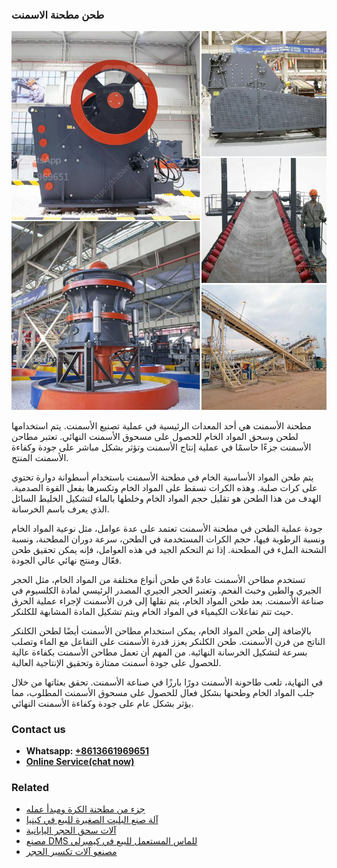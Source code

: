 <h3>طحن مطحنة الاسمنت</h3><img src='1701852466.jpg' alt=''><p>مطحنة الأسمنت هي أحد المعدات الرئيسية في عملية تصنيع الأسمنت. يتم استخدامها لطحن وسحق المواد الخام للحصول على مسحوق الأسمنت النهائي. تعتبر مطاحن الأسمنت جزءًا حاسمًا في عملية إنتاج الأسمنت وتؤثر بشكل مباشر على جودة وكفاءة الأسمنت المنتج.</p><p>يتم طحن المواد الأساسية الخام في مطحنة الأسمنت باستخدام أسطوانة دوارة تحتوي على كرات صلبة. وهذه الكرات تسقط على المواد الخام وتكسرها بفعل القوة الصدمية. الهدف من هذا الطحن هو تقليل حجم المواد الخام وخلطها بالماء لتشكيل الخليط السائل الذي يعرف باسم الخرسانة.</p><p>جودة عملية الطحن في مطحنة الأسمنت تعتمد على عدة عوامل، مثل نوعية المواد الخام ونسبة الرطوبة فيها، حجم الكرات المستخدمة في الطحن، سرعة دوران المطحنة، ونسبة الشحنة الملء في المطحنة. إذا تم التحكم الجيد في هذه العوامل، فإنه يمكن تحقيق طحن فعّال ومنتج نهائي عالي الجودة.</p><p>تستخدم مطاحن الأسمنت عادةً في طحن أنواع مختلفة من المواد الخام، مثل الحجر الجيري والطين وخبث الفحم. وتعتبر الحجر الجيري المصدر الرئيسي لمادة الكلسيوم في صناعة الأسمنت. بعد طحن المواد الخام، يتم نقلها إلى فرن الأسمنت لإجراء عملية الحرق حيث تتم تفاعلات الكيمياء في المواد الخام ويتم تشكيل المادة المشابهة للكلنكر.</p><p>بالإضافة إلى طحن المواد الخام، يمكن استخدام مطاحن الأسمنت أيضًا لطحن الكلنكر الناتج من فرن الأسمنت. طحن الكلنكر يعزز قدرة الأسمنت على التفاعل مع الماء وتصلب بسرعة لتشكيل الخرسانة النهائية. من المهم أن تعمل مطاحن الأسمنت بكفاءة عالية للحصول على جودة أسمنت ممتازة وتحقيق الإنتاجية العالية.</p><p>في النهاية، تلعب طاحونة الأسمنت دورًا بارزًا في صناعة الأسمنت. تحقق بعثاتها من خلال جلب المواد الخام وطحنها بشكل فعال للحصول على مسحوق الأسمنت المطلوب، مما يؤثر بشكل عام على جودة وكفاءة الأسمنت النهائي.</p><h3>Contact us</h3><ul><li><strong>Whatsapp:&nbsp;<a href="https://wa.me/8613661969651">+8613661969651</a></strong></li><li><a href="https://swt.shibang-china.com/?git&amp;zhl&amp;طحن مطحنة الاسمنت"><strong>Online Service(chat now)</strong></a></li></ul><h3>Related</h3><ul><li><a href='جزء من مطحنة الكرة ومبدأ عمله.md'>جزء من مطحنة الكرة ومبدأ عمله</a></li><li><a href='آلة صنع البليت الصغيرة للبيع في كينيا.md'>آلة صنع البليت الصغيرة للبيع في كينيا</a></li><li><a href='آلات سحق الحجر اليابانية.md'>آلات سحق الحجر اليابانية</a></li><li><a href='مصنع DMS للماس المستعمل للبيع في كيمبرلي.md'>مصنع DMS للماس المستعمل للبيع في كيمبرلي</a></li><li><a href='مصنعو آلات تكسير الحجر.md'>مصنعو آلات تكسير الحجر</a></li></ul>